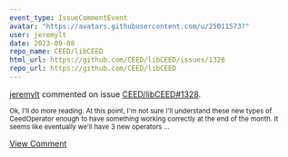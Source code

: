 ```yaml
---
event_type: IssueCommentEvent
avatar: "https://avatars.githubusercontent.com/u/25011573?"
user: jeremylt
date: 2023-09-08
repo_name: CEED/libCEED
html_url: https://github.com/CEED/libCEED/issues/1328
repo_url: https://github.com/CEED/libCEED
---
```


<a href='https://github.com/jeremylt' target='_blank'>jeremylt</a> commented on issue <a href='https://github.com/CEED/libCEED/issues/1328' target='_blank'>CEED/libCEED#1328</a>.

<small>Ok, I'll do more reading. At this point, I'm not sure I'll understand these new types of CeedOperator enough to have something working correctly at the end of the month. It seems like eventually we'll have 3 new operators...</small>

<a href='https://github.com/CEED/libCEED/issues/1328' target='_blank'>View Comment</a>
